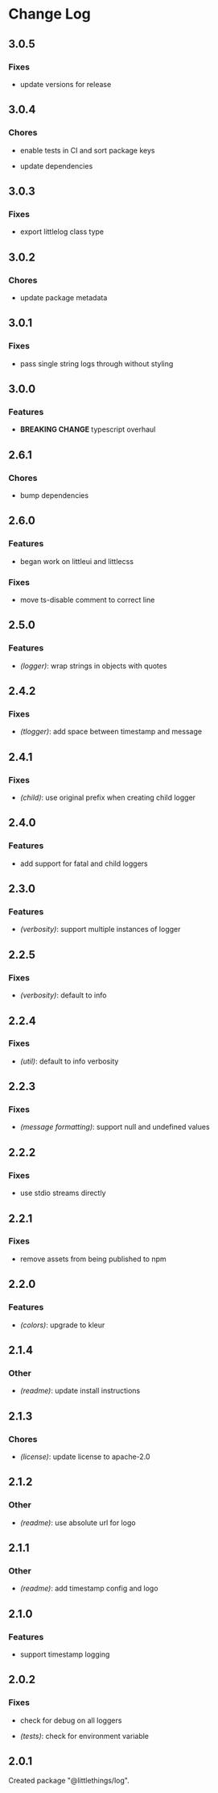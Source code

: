 # Change Log

## 3.0.5

### Fixes

-   update versions for release

## 3.0.4

### Chores

-   enable tests in CI and sort package keys

-   update dependencies

## 3.0.3

### Fixes

-   export littlelog class type

## 3.0.2

### Chores

-   update package metadata

## 3.0.1

### Fixes

-   pass single string logs through without styling

## 3.0.0

### Features

-   **BREAKING CHANGE** typescript overhaul

## 2.6.1

### Chores

-   bump dependencies

## 2.6.0

### Features

-   began work on littleui and littlecss

### Fixes

-   move ts-disable comment to correct line

## 2.5.0

### Features

-   _(logger)_: wrap strings in objects with quotes

## 2.4.2

### Fixes

-   _(tlogger)_: add space between timestamp and message

## 2.4.1

### Fixes

-   _(child)_: use original prefix when creating child logger

## 2.4.0

### Features

-   add support for fatal and child loggers

## 2.3.0

### Features

-   _(verbosity)_: support multiple instances of logger

## 2.2.5

### Fixes

-   _(verbosity)_: default to info

## 2.2.4

### Fixes

-   _(util)_: default to info verbosity

## 2.2.3

### Fixes

-   _(message formatting)_: support null and undefined values

## 2.2.2

### Fixes

-   use stdio streams directly

## 2.2.1

### Fixes

-   remove assets from being published to npm

## 2.2.0

### Features

-   _(colors)_: upgrade to kleur

## 2.1.4

### Other

-   _(readme)_: update install instructions

## 2.1.3

### Chores

-   _(license)_: update license to apache-2.0

## 2.1.2

### Other

-   _(readme)_: use absolute url for logo

## 2.1.1

### Other

-   _(readme)_: add timestamp config and logo

## 2.1.0

### Features

-   support timestamp logging

## 2.0.2

### Fixes

-   check for debug on all loggers

-   _(tests)_: check for environment variable

## 2.0.1

Created package "@littlethings/log".
